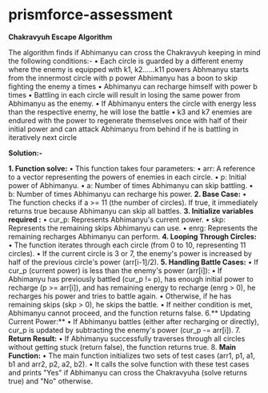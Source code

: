 # prismforce-assessment
**Chakravyuh Escape Algorithm**


The algorithm finds if Abhimanyu can cross the Chakravyuh keeping in mind the following conditions:-
•	 Each circle is guarded by a different enemy where the enemy is equipped with k1, k2……k11 powers Abhmanyu starts from the innermost circle with p power Abhimanyu has a boon to skip fighting the enemy a times 
•	Abhimanyu can recharge himself with power b times 
•	Battling in each circle will result in losing the same power from Abhimanyu as the enemy. 
•	If Abhimanyu enters the circle with energy less than the respective enemy, he will lose the battle
•	 k3 and k7 enemies are endured with the power to regenerate themselves once with half of their initial power and can attack Abhimanyu from behind if he is battling in iteratively next circle 

**Solution:-**

**1.	Function solve:**
•	This function takes four parameters:
•	arr: A reference to a vector representing the powers of enemies in each circle.
•	p: Initial power of Abhimanyu.
•	a: Number of times Abhimanyu can skip battling.
•	b: Number of times Abhimanyu can recharge his power.
**2.	Base Case:**
•	The function checks if a >= 11 (the number of circles). If true, it immediately returns true because Abhimanyu can skip all battles.
**3. Initialize variables required	:**
•	cur_p: Represents Abhimanyu's current power.
•	skp: Represents the remaining skips Abhimanyu can use.
•	enrg: Represents the remaining recharges Abhimanyu can perform.
**4.	Looping Through Circles:**
•	The function iterates through each circle (from 0 to 10, representing 11 circles).
•	If the current circle is 3 or 7, the enemy's power is increased by half of the previous circle's power (arr[i-1]/2).
**5.	Handling Battle Cases:**
•	If cur_p (current power) is less than the enemy's power (arr[i]):
•	If Abhimanyu has previously battled (cur_p != p), has enough initial power to recharge (p >= arr[i]), and has remaining energy to recharge (enrg > 0), he recharges his power and tries to battle again.
•	Otherwise, if he has remaining skips (skp > 0), he skips the battle.
•	If neither condition is met, Abhimanyu cannot proceed, and the function returns false.
6.**	Updating Current Power:**
•	If Abhimanyu battles (either after recharging or directly), cur_p is updated by subtracting the enemy's power (cur_p -= arr[i]).
7.	**Return Result:**
•	If Abhimanyu successfully traverses through all circles without getting stuck (return false), the function returns true.
8.	**Main Function:**
•	The main function initializes two sets of test cases (arr1, p1, a1, b1 and arr2, p2, a2, b2).
•	It calls the solve function with these test cases and prints "Yes" if Abhimanyu can cross the Chakravyuha (solve returns true) and "No" otherwise.

